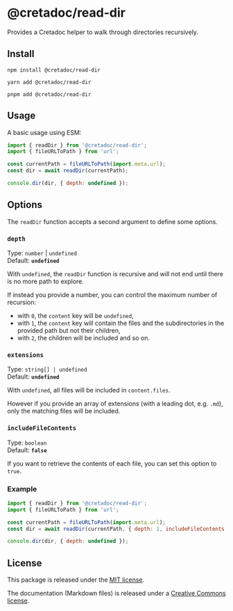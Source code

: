 # @cretadoc/read-dir

Provides a Cretadoc helper to walk through directories recursively.

## Install

```
npm install @cretadoc/read-dir
```

```
yarn add @cretadoc/read-dir
```

```
pnpm add @cretadoc/read-dir
```

## Usage

A basic usage using ESM:

```mjs
import { readDir } from '@cretadoc/read-dir';
import { fileURLToPath } from 'url';

const currentPath = fileURLToPath(import.meta.url);
const dir = await readDir(currentPath);

console.dir(dir, { depth: undefined });
```

## Options

The `readDir` function accepts a second argument to define some options.

### `depth`

Type: `number` | `undefined`  
Default: **`undefined`**

With `undefined`, the `readDir` function is recursive and will not end until there is no more path to explore.

If instead you provide a number, you can control the maximum number of recursion:

- with `0`, the `content` key will be `undefined`,
- with `1`, the `content` key will contain the files and the subdirectories in the provided path but not their children,
- with `2`, the children will be included and so on.

### `extensions`

Type: `string[] | undefined`  
Default: **`undefined`**

With `undefined`, all files will be included in `content.files`.

However if you provide an array of extensions (with a leading dot, e.g. `.md`), only the matching files will be included.

### `includeFileContents`

Type: `boolean`  
Default: **`false`**

If you want to retrieve the contents of each file, you can set this option to `true`.

### Example

```mjs
import { readDir } from '@cretadoc/read-dir';
import { fileURLToPath } from 'url';

const currentPath = fileURLToPath(import.meta.url);
const dir = await readDir(currentPath, { depth: 1, includeFileContents: true });

console.dir(dir, { depth: undefined });
```

## License

This package is released under the [MIT license](./LICENSE).

The documentation (Markdown files) is released under a [Creative Commons license](./LICENSE-docs).
